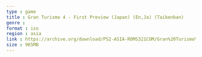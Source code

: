 ```yaml
---
type : game
title : Gran Turismo 4 - First Preview (Japan) (En,Ja) (Taikenban)
genre : 
format : iso
region : asia
link : https://archive.org/download/PS2-ASIA-ROMS321COM/Gran%20Turismo%204%20-%20First%20Preview%20%28Japan%29%20%28En%2CJa%29%20%28Taikenban%29.7z
size : 965MB
---
```

